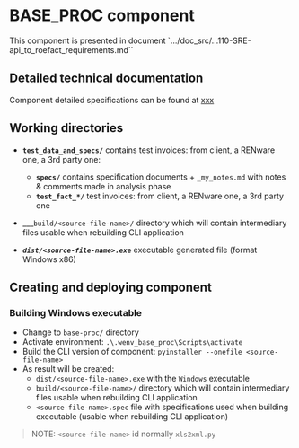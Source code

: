 
# BASE_PROC component

This component is presented in document `.../doc_src/...110-SRE-api_to_roefact_requirements.md``




## Detailed technical documentation

Component detailed specifications can be found at [xxx](../doc_src/810-DSGN/810.05a-base_proc_component.md)






## Working directories

* __`test_data_and_specs/`__ contains test invoices: from client, a RENware one, a 3rd party one:
    * __`specs/`__ contains specification documents + `_my_notes.md` with notes & comments made in analysis phase
    * __`test_fact_*/`__ test invoices: from client, a RENware one, a 3rd party one

* ___`build/<source-file-name>/` directory which will contain intermediary files usable when rebuilding CLI application

* ___`dist/<source-file-name>.exe`___ executable generated file (format Windows x86)







## Creating and deploying component

### Building Windows executable

* Change to `base-proc/` directory
* Activate environment: `.\.wenv_base_proc\Scripts\activate`
* Build the CLI version of component: `pyinstaller --onefile <source-file-name>`
* As result will be created:
    * `dist/<source-file-name>.exe` with the `Windows` executable
    * `build/<source-file-name>/` directory which will contain intermediary files usable when rebuilding CLI application
    * `<source-file-name>.spec` file with specifications used when building executable (usable when rebuilding CLI application)


>NOTE: `<source-file-name>` id normally `xls2xml.py`

